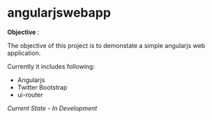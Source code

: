 # angularjswebapp

**Objective** :

The objective of this project is to demonstate a simple angularjs web application. 

Currently it includes following:
- Angularjs
- Twitter Bootstrap
- ui-router


<more to follow>

*Current State - In Development* 
